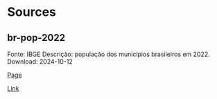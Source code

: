 # Sources

## br-pop-2022

Fonte: IBGE
Descrição: população dos municípios brasileiros em 2022.
Download: 2024-10-12 

[Page](https://www.ibge.gov.br/estatisticas/sociais/populacao/22827-censo-demografico-2022.html?edicao=35938&t=resultados)

[Link](https://view.officeapps.live.com/op/view.aspx?src=https%3A%2F%2Fftp.ibge.gov.br%2FCensos%2FCenso_Demografico_2022%2FPrevia_da_Populacao%2FPOP2022_Municipios_20230622.xls&wdOrigin=BROWSELINK)